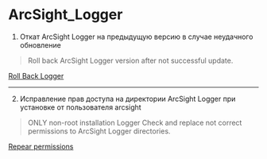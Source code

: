 # ArcSight_Logger

1. Откат ArcSight Logger на предыдущую версию в случае неудачного обновление
> Roll back ArcSight Logger version after not successful update.

 [Roll Back Logger](https://github.com/IvanLopatin/ArcSight_Logger/blob/master/roll_back_update_Logger/ "Восстановление , Откат ArcSight Logger ")

---

2. Исправление прав доступа на директории ArcSight Logger при установке от пользователя arcsight
> ONLY non-root installation Logger
> Check and replace not correct permissions to ArcSight Logger directories. 

 [Repear permissions](https://github.com/IvanLopatin/ArcSight_Logger/blob/master/check_permissions/ "Check permissions and replace")
